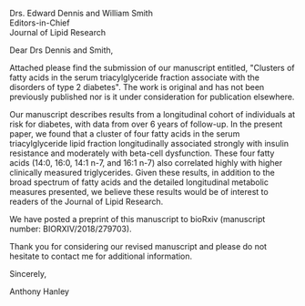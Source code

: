 Drs. Edward Dennis and William Smith  
Editors-in-Chief  
Journal of Lipid Research

Dear Drs Dennis and Smith,

Attached please find the submission of our manuscript entitled, "Clusters of fatty acids in the serum triacylglyceride fraction associate with the disorders of type 2 diabetes". The work is original and has not been previously published nor is it under consideration for publication elsewhere.

Our manuscript describes results from a longitudinal cohort of individuals at risk for diabetes, with data from over 6 years of follow-up. In the present paper, we found that a cluster of four fatty acids in the serum triacylglyceride lipid fraction longitudinally associated strongly with insulin resistance and moderately with beta-cell dysfunction. These four fatty acids (14:0, 16:0, 14:1 n-7, and 16:1 n-7) also correlated highly with higher clinically measured triglycerides. Given these results, in addition to the broad spectrum of fatty acids and the detailed longitudinal metabolic measures presented, we believe these results would be of interest to readers of the Journal of Lipid Research.

We have posted a preprint of this manuscript to bioRxiv (manuscript number: BIORXIV/2018/279703).

Thank you for considering our revised manuscript and please do not hesitate to contact me for additional information.

Sincerely,

Anthony Hanley
